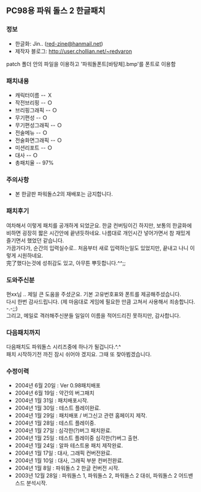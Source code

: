 ## PC98용 파워 돌스 2 한글패치
### 정보
* 한글화: Jin.. (red-zine@hanmail.net)
* 제작자 블로그: http://user.chollian.net/~redvaron

patch 폴더 안의 파일을 이용하고 '파워돌폰트[바탕체].bmp'를 폰트로 이용함

### 패치내용
* 캐릭터이름 -- Ｘ
* 작전브리핑 -- Ｏ
* 브리핑그래픽 -- Ｏ
* 무기편성 -- Ｏ
* 무기편성그래픽 -- Ｏ
* 전술메뉴 -- Ｏ
* 전술화면그래픽 -- Ｏ
* 미션리포트 -- Ｏ
* 대사 -- Ｏ
* 총패치율 -- 97%

### 주의사항
* 본 한글판 파워돌스2의 재배포는 금지합니다.

### 패치후기
여차해서 이렇게 패치를 공개하게 되었군요. 한글 컨버팅이긴 하지만, 보통의 한글화에 비하면 굉장히 
짧은 시간안에 끝낸듯하네요. 나름대로 개인시간 넣어가면서 참 재밌게 즐기면서 했었던 같습니다.<br>
가끔가다가, 순간의 입력실수로.. 처음부터 새로 입력하는일도 있었지만, 끝내고 나니 이렇게 시원하네요.<br>
完了했다는것에 성취감도 있고, 아무튼 뿌듯합니다.^^;;<br>

### 도와주신분
현xx님 .. 제일 큰 도움을 주셨군요. 기본 고유번호표와 폰트를 제공해주셨습니다.<br>
다시 한번 감사드립니다. (제 마음대로 게임에 필요한 만큼 고쳐서 사용해서 죄송합니다. -.-;;)<br>
그리고, 메일로 격러해주신분들 일일이 이름을 적어드리진 못하지만, 감사합니다.<br>

### 다음패치까지
다음패치도 파워돌스 시리즈중에 하나가 될겁니다.^.^<br>
패치 시작하기전 까진 잠시 쉬어야 겠지요. 그때 또 찾아뵙겠습니다.

### 수정이력
* 2004년  6월 20일 : Ver 0.98패치배포
* 2004년  6월 19일 : 약간의 버그패치
* 2004년  1월 31일 : 패치배포시작.
* 2004년  1월 30일 : 테스트 플레이완료.
* 2004년  1월 29일 : 패치배포 / 버그신고 관련 홈페이지 제작.
* 2004년  1월 28일 : 테스트 플레이중.
* 2004년  1월 27일 : 심각한(?)버그 패치완료.
* 2004년  1월 25일 : 테스트 플레이중 심각한(?)버그 출현.
* 2004년  1월 24일 : 알파 테스트용 패치 제작완료.
* 2004년  1월 17일 : 대사, 그래픽 컨버전완료.
* 2004년  1월 10일 : 대사, 그래픽 부분 컨버전완료.
* 2004년  1월  8일 : 파워돌스 2 한글 컨버전 시작.
* 2003년 12월 28일 : 파워돌스 1, 파워돌스 2, 파워돌스 2 대쉬, 파워돌스 2 어드밴스드 분석시작.